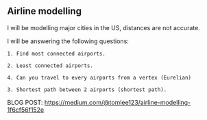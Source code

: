 ## Airline modelling

I will be modelling major cities in the US, distances are not accurate. 

I will be answering the following questions:

    1. Find most connected airports.

    2. Least connected airports. 

    4. Can you travel to every airports from a vertex (Eurelian) 

    3. Shortest path between 2 airports (shortest path).

BLOG POST: https://medium.com/@tomlee123/airline-modelling-1f6cf56f152e
